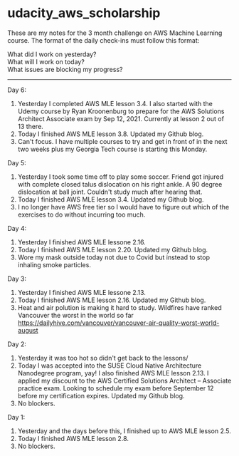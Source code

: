 # udacity_aws_scholarship

These are my notes for the 3 month challenge on AWS Machine Learning course. The format of the daily check-ins must follow this format:

What did I work on yesterday?  
What will I work on today?  
What issues are blocking my progress?  

---
Day 6:
1.  Yesterday I completed AWS MLE lesson 3.4. I also started with the Udemy course by Ryan Kroonenburg to prepare for the AWS Solutions Architect Associate exam by Sep 12, 2021. Currently at lesson 2 out of 13 there.
2.  Today I finished AWS MLE lesson 3.8. Updated my Github blog. 
3.  Can't focus. I have multiple courses to try and get in front of in the next two weeks plus my Georgia Tech course is starting this Monday. 

Day 5:
1.  Yesterday I took some time off to play some soccer. Friend got injured with complete closed talus dislocation on his right ankle. A 90 degree dislocation at ball joint. Couldn't study much after hearing that.
2.  Today I finished AWS MLE lesson 3.4. Updated my Github blog. 
3.  I no longer have AWS free tier so I would have to figure out which of the exercises to do without incurring too much.

Day 4:
1.  Yesterday I finished AWS MLE lessone 2.16.
2.  Today I finished AWS MLE lesson 2.20. Updated my Github blog. 
3.  Wore my mask outside today not due to Covid but instead to stop inhaling smoke particles.

Day 3:
1.  Yesterday I finished AWS MLE lessone 2.13.
2.  Today I finished AWS MLE lesson 2.16. Updated my Github blog. 
3.  Heat and air polution is making it hard to study. Wildfires have ranked Vancouver the worst in the world so far https://dailyhive.com/vancouver/vancouver-air-quality-worst-world-august

Day 2:
1.  Yesterday it was too hot so didn't get back to the lessons/
2.  Today I was accepted into the SUSE Cloud Native Architecture Nanodegree program, yay! I also finished AWS MLE lesson 2.13. I applied my discount to the AWS Certified Solutions Architect – Associate practice exam. Looking to schedule my exam before September 12 before my certification expires. Updated my Github blog. 
3.  No blockers.

Day 1:
1.  Yesterday and the days before this, I finished up to AWS MLE lesson 2.5.
2.  Today I finished AWS MLE lesson 2.8. 
3.  No blockers.
